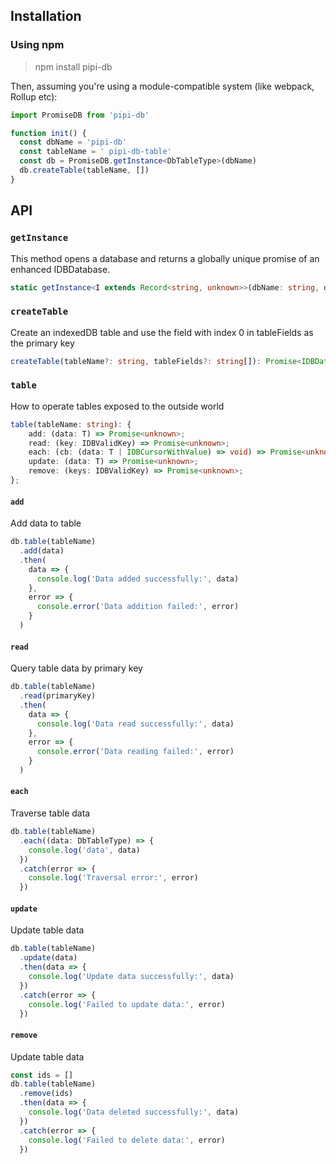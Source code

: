 ## Installation

### Using npm

> npm install pipi-db

Then, assuming you're using a module-compatible system (like webpack, Rollup etc):

```typescript
import PromiseDB from 'pipi-db'

function init() {
  const dbName = 'pipi-db'
  const tableName = ' pipi-db-table'
  const db = PromiseDB.getInstance<DbTableType>(dbName)
  db.createTable(tableName, [])
}
```

## API

### `getInstance`

This method opens a database and returns a globally unique promise of an enhanced IDBDatabase.

```typescript
static getInstance<I extends Record<string, unknown>>(dbName: string, dbVersion?: number): PromiseDB<I>;
```

### `createTable`

Create an indexedDB table and use the field with index 0 in tableFields as the primary key

```typescript
createTable(tableName?: string, tableFields?: string[]): Promise<IDBDatabase>;
```

### `table`

How to operate tables exposed to the outside world

```typescript
table(tableName: string): {
	add: (data: T) => Promise<unknown>;
	read: (key: IDBValidKey) => Promise<unknown>;
	each: (cb: (data: T | IDBCursorWithValue) => void) => Promise<unknown>;
	update: (data: T) => Promise<unknown>;
	remove: (keys: IDBValidKey) => Promise<unknown>;
};
```

#### `add`

Add data to table

```typescript
db.table(tableName)
  .add(data)
  .then(
    data => {
      console.log('Data added successfully:', data)
    },
    error => {
      console.error('Data addition failed:', error)
    }
  )
```

#### `read`

Query table data by primary key

```typescript
db.table(tableName)
  .read(primaryKey)
  .then(
    data => {
      console.log('Data read successfully:', data)
    },
    error => {
      console.error('Data reading failed:', error)
    }
  )
```

#### `each`

Traverse table data

```typescript
db.table(tableName)
  .each((data: DbTableType) => {
    console.log('data', data)
  })
  .catch(error => {
    console.log('Traversal error:', error)
  })
```

#### `update`

Update table data

```typescript
db.table(tableName)
  .update(data)
  .then(data => {
    console.log('Update data successfully:', data)
  })
  .catch(error => {
    console.log('Failed to update data:', error)
  })
```

#### `remove`

Update table data

```typescript
const ids = []
db.table(tableName)
  .remove(ids)
  .then(data => {
    console.log('Data deleted successfully:', data)
  })
  .catch(error => {
    console.log('Failed to delete data:', error)
  })
```
